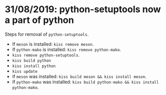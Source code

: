 # 31/08/2019: python-setuptools now a part of python

Steps for removal of `python-setuptools`.

-   If `meson` is installed: `kiss remove meson`.
-   If `python-mako` is installed: `kiss remove python-mako`.
-   `kiss remove python-setuptools`.
-   `kiss build python`
-   `kiss install python`
-   `kiss update`
-   If `meson` was installed: `kiss build meson && kiss install meson`.
-   If `python-mako` was installed:
    `kiss build python-mako && kiss install python-mako`.
